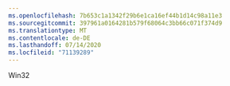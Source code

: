 ```yaml
---
ms.openlocfilehash: 7b653c1a1342f29b6e1ca16ef44b1d14c98a11e3
ms.sourcegitcommit: 397961a0164281b579f68064c3bb66c071f374d9
ms.translationtype: MT
ms.contentlocale: de-DE
ms.lasthandoff: 07/14/2020
ms.locfileid: "71139289"
---
```

Win32